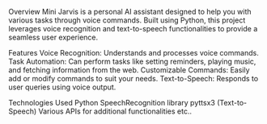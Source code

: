 Overview
Mini Jarvis is a personal AI assistant designed to help you with various tasks through voice commands. Built using Python, this project leverages voice recognition and text-to-speech functionalities to provide a seamless user experience.

Features
Voice Recognition: Understands and processes voice commands.
Task Automation: Can perform tasks like setting reminders, playing music, and fetching information from the web.
Customizable Commands: Easily add or modify commands to suit your needs.
Text-to-Speech: Responds to user queries using voice output.

Technologies Used
Python
SpeechRecognition library
pyttsx3 (Text-to-Speech)
Various APIs for additional functionalities etc..
